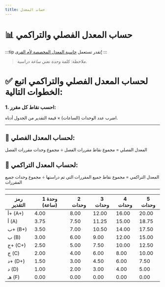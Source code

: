 ```yaml
---
title: حساب المعدل
---
```


# 📊 حساب المعدل الفصلي والتراكمي 

:::tip
تقدر تستعمل [حاسبة المعدل المخصصة لأم القرى!](https://uqucc.sb.sa/حاسبة-المعدل)
:::

> ملاحظة: كلمة *وحدة* تعني *ساعة* دراسية.

# ✅ لحساب المعدل الفصلي والتراكمي اتبع الخطوات التالية:

### 1. احسب نقاط كل مقرر:
اضرب عدد الوحدات (الساعات) × قيمة التقدير من الجدول أدناه.

---

## 🧮 لحساب المعدل الفصلي:
المعدل الفصلي = مجموع نقاط مقررات الفصل ÷ مجموع وحدات 
مقررات الفصل

## 🧮 لحساب المعدل التراكمي:

المعدل التراكمي = مجموع نقاط جميع المقررات التي تم دراستها ÷ مجموع وحدات جميع المقررات 

---



| رمز التقدير | 1 وحدة (ساعة) | 2 وحدات | 3 وحدات | 4 وحدات | 5 وحدات |
|-------------|----------------|----------|-----------|-----------|-----------|
| أ+ (A+)     | 4.00           | 8.00     | 12.00     | 16.00     | 20.00     |
| أ (A)       | 3.75           | 7.50     | 11.25     | 15.00     | 18.75     |
| ب+ (B+)     | 3.50           | 7.00     | 10.50     | 14.00     | 17.50     |
| ب (B)       | 3.00           | 6.00     | 9.00      | 12.00     | 15.00     |
| ج+ (C+)     | 2.50           | 5.00     | 7.50      | 10.00     | 12.50     |
| ج (C)       | 2.00           | 4.00     | 6.00      | 8.00      | 10.00     |
| د+ (D+)     | 1.50           | 3.00     | 4.50      | 6.00      | 7.50      |
| د (D)       | 1.00           | 2.00     | 3.00      | 4.00      | 5.00      |
| هـ (F)      | 0.00           | 0.00     | 0.00      | 0.00      | 0.00      |
